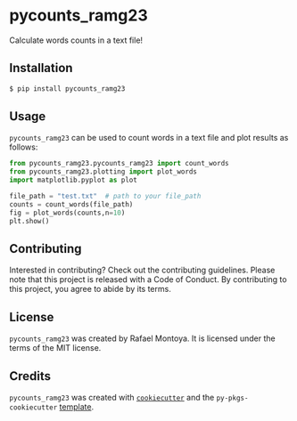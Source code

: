 # pycounts_ramg23

Calculate words counts in a text file!

## Installation

```bash
$ pip install pycounts_ramg23
```

## Usage

`pycounts_ramg23` can be used to count words in a text file and plot results as follows:

```python
from pycounts_ramg23.pycounts_ramg23 import count_words
from pycounts_ramg23.plotting import plot_words
import matplotlib.pyplot as plot

file_path = "test.txt"  # path to your file_path
counts = count_words(file_path)
fig = plot_words(counts,n=10)
plt.show()
```

## Contributing

Interested in contributing? Check out the contributing guidelines. Please note that this project is released with a Code of Conduct. By contributing to this project, you agree to abide by its terms.

## License

`pycounts_ramg23` was created by Rafael Montoya. It is licensed under the terms of the MIT license.

## Credits

`pycounts_ramg23` was created with [`cookiecutter`](https://cookiecutter.readthedocs.io/en/latest/) and the `py-pkgs-cookiecutter` [template](https://github.com/py-pkgs/py-pkgs-cookiecutter).
